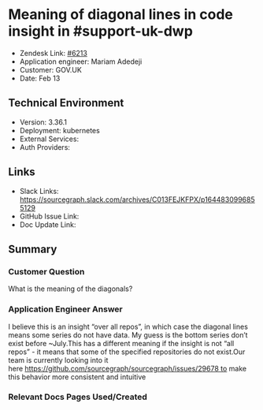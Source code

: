 
# Meaning of diagonal lines in code insight in #support-uk-dwp <!-- Ticket Title  Hint: include keywords to make it searchable -->

- Zendesk Link: [#6213](https://sourcegraph.zendesk.com/agent/tickets/6213)
- Application engineer: Mariam Adedeji
- Customer: GOV.UK <!-- Redact if this contains personally identifying information -->
- Date: Feb 13

<!-- Data populated from integration, speak to Ben Gordon or Michael Bali if not working -->
<!-- During Internal team trial, fill missing data manually (we are waiting for all data to sync) -->

## Technical Environment
- Version: 3.36.1​
- Deployment: kubernetes
- External Services:
- Auth Providers:


## Links
<!-- Data for application engineer manual entry -->
- Slack Links: https://sourcegraph.slack.com/archives/C013FEJKFPX/p1644830996855129
- GitHub Issue Link:
- Doc Update Link:

## Summary
### Customer Question
What is the meaning of the diagonals?

### Application Engineer Answer
I believe this is an insight “over all repos”, in which case the diagonal lines means some series do not have data. My guess is the bottom series don’t exist before ~July.This has a different meaning if the insight is not “all repos” - it means that some of the specified repositories do not exist.Our team is currently looking into it here https://github.com/sourcegraph/sourcegraph/issues/29678 to make this behavior more consistent and intuitive

### Relevant Docs Pages Used/Created

